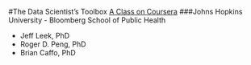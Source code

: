 #The Data Scientist’s Toolbox
[A Class on Coursera](https://class.coursera.org/datascitoolbox-014)
###Johns Hopkins University - Bloomberg School of Public Health
* Jeff Leek, PhD
* Roger D. Peng, PhD
* Brian Caffo, PhD

